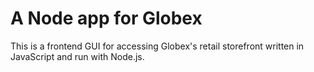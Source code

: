 # A Node app for Globex

This is a frontend GUI for accessing Globex's retail storefront written in JavaScript and run with Node.js.
